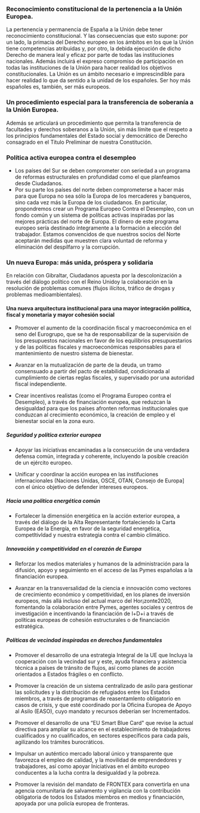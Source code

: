 
### Reconocimiento constitucional de la pertenencia a la Unión Europea.
La pertenencia y permanencia de España a la Unión debe tener reconocimiento
constitucional. Y las consecuencias que esto supone: por un lado, la primacía del Derecho
europeo en los ámbitos en los que la Unión tiene competencias atribuidas y, por otro, la
debida ejecución de dicho Derecho de manera leal y eficaz por parte de todas las
instituciones nacionales. Además incluirá el expreso compromiso de participación en
todas las instituciones de la Unión para hacer realidad los objetivos constitucionales. La
Unión es un ámbito necesario e imprescindible para hacer realidad lo que da sentido a la
unidad de los españoles. Ser hoy más españoles es, también, ser más europeos.

### Un procedimiento especial para la transferencia de soberanía a la Unión Europea.
Además se articulará un procedimiento que permita la transferencia de facultades y
derechos soberanos a la Unión, sin más límite que el respeto a los principios
fundamentales del Estado social y democrático de Derecho consagrado en el Título
Preliminar de nuestra Constitución.

### Política activa europea contra el desempleo

- Los países del Sur se deben comprometer con seriedad a un programa de
reformas estructurales en profundidad como el que planfeamos desde
Ciudadanos.
- Por su parte los países del norte deben comprometerse a hacer más para que
Europa no sea sólo la Europa de los mercaderes y banqueros, sino cada vez más
la Europa de los ciudadanos. En particular, propondremos crear un Programa
Europeo Contra el Desempleo, con un fondo común y un sistema de políticas
activas inspiradas por las mejores prácticas del norte de Europa. El dinero de este
programa europeo sería destinado íntegramente a la formación a elección del
trabajador. Estamos convencidos de que nuestros socios del Norte aceptarán
medidas que muestren clara voluntad de reforma y eliminación del despilfarro y la
corrupción.

### Un nueva Europa: más unida, próspera y solidaria

En relación con Gibraltar, Ciudadanos apuesta por la descolonización a través del diálogo
político con el Reino Unidoy la colaboración en la resolución de problemas comunes (flujos
ilícitos, tráfico de drogas y problemas medioambientales).

#### Una nueva arquitectura institucional para una mayor integración política, fiscal y monetaria y mayor cohesión social

- Promover el aumento de la coordinación fiscal y macroeconómica en el seno del
Eurogrupo, que se ha de responsabilizar de la supervisión de los presupuestos
nacionales en favor de los equilibrios presupuestarios y de las políticas fiscales y
macroeconómicas responsables para el mantenimiento de nuestro sistema de
bienestar.

- Avanzar en la mutualización de parte de la deuda, un tramo consensuado a partir del
pacto de estabilidad, condicionada al cumplimiento de ciertas reglas fiscales, y
supervisado por una autoridad fiscal independiente.

- Crear incentivos realistas (como el Programa Europeo contra el Desempleo), a través
de financiación europea, que reduzcan la desigualdad para que los países afronten
reformas institucionales que conduzcan al crecimiento económico, la creación de
empleo y el bienestar social en la zona euro.

##### Seguridad y política exterior europea

- Apoyar las iniciativas encaminadas a la consecución de una verdadera defensa
común, integrada y coherente, incluyendo la posible creación de un ejército europeo.

- Unificar y coordinar la acción europea en las instifuciones infernacionales (Naciones
Unidas, OSCE, OTAN, Consejo de Europa] con el único objetivo de defender intereses
europeos.

##### Hacia una política energética común

- Fortalecer la dimensión energética en la acción exterior europea, a través del diálogo
de la Alta Representante fortaleciendo la Carta Europea de la Energía, en favor de la
seguridad energética, competltivldad y nuestra estrategia contra el cambio
climático.

##### Innovación y competitividad en el corazón de Europa

- Reforzar los medios materiales y humanos de la administración para la difusión,
apoyo y seguimiento en el acceso de las Pymes españolas a la financiación europea.

- Avanzar en la transversalidad de la ciencia e innovación como vectores de
crecimiento económico y competitividad, en los planes de inversión europeos, más
allá incluso del actual marco del Hor¡zonte2020, fomentando la colaboración entre
Pymes, agentes sociales y centros de investigación e incentivando la financiación
de l+D+i a través de políticas europeas de cohesión estructurales o de financiación
estratégica.

##### Políticas de vecindad inspiradas en derechos fundamentales

- Promover el desarrollo de una estrategia Integral de la UE que Incluya la cooperación
con la vecindad sur y este, ayuda financiera y asistencia técnica a países de tránsito
de flujos, así como planes de acción orientados a Estados frágiles o en conflicto.

- Promover la creación de un sistema centralizado de asilo para gestionar las
solicitudes y la distribución de refugiados entre los Estados miembros, a través de
programas de reasentamlento obligatorio en casos de crisis, y que esté coordinado
por la Oficina Europea de Apoyo al Asilo (EASO), cuyo mandato y recursos deberían
ser Incrementados.

- Promover el desarrollo de una “EU Smart Blue Card" que revise la actual directiva
para ampliar su alcance en el establecimiento de trabajadores cualificados y no
cualificados, en sectores específicos para cada país, agilizando los trámites
burocráticos.

- Impulsar un auténtico mercado laboral único y transparente que favorezca el
empleo de calidad, y la movilidad de emprendedores y trabajadores, así como
apoyar Iniciativas en el ámbito europeo conducentes a la lucha contra la
desigualdad y la pobreza.

- Promover la revisión del mandato de FRONTEX para convertirla en una agencia
comunitaria de salvamento y vigilancia con la contribución obligatoria de todos los
Estados miembros en medios y financiación, apoyada por una policía europea de
fronteras.
